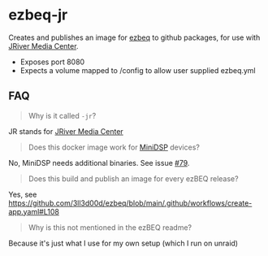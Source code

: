 # ezbeq-jr

Creates and publishes an image for [ezbeq](https://github.com/3ll3d00d/ezbeq) to github packages, for use with [JRiver Media Center](https://www.jriver.com).

* Exposes port 8080 
* Expects a volume mapped to /config to allow user supplied ezbeq.yml 

## FAQ

> Why is it called `-jr`?
 
JR stands for [JRiver Media Center](https://www.jriver.com)

> Does this docker image work for [MiniDSP](https://www.minidsp.com) devices?

No, MiniDSP needs additional binaries. See issue [#79](https://github.com/3ll3d00d/ezbeq/issues/79).

> Does this build and publish an image for every ezBEQ release?

Yes, see https://github.com/3ll3d00d/ezbeq/blob/main/.github/workflows/create-app.yaml#L108

> Why is this not mentioned in the ezBEQ readme?
 
Because it's just what I use for my own setup (which I run on unraid)
